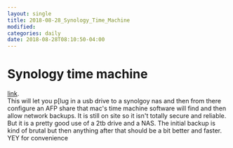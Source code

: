 ```yaml
---
layout: single
title: 2018-08-28_Synology_Time_Machine
modified:
categories: daily
date: 2018-08-28T08:10:50-04:00
---
```


# Synology time machine
[link](https://www.synology.com/en-global/knowledgebase/DSM/tutorial/Backup_Restore/How_to_back_up_files_from_Mac_to_Synology_NAS_with_Time_Machine "How_to_back_up_files_from_Mac_to_Synology_NAS_with_Time_Machine").  
This will let you p[lug in a usb drive to a synolgoy nas and then from there configure an AFP share that mac's time machine software will find and then allow network backups.   It is still on site so it isn't totally secure and reliable.  But it is a pretty good use of a 2tb drive and a NAS.  The initial backup is kind of brutal but then anything after that should be a bit better and faster. YEY for convenience 